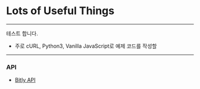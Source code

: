Lots of Useful Things
===
***

테스트 합니다.

- 주로 cURL, Python3, Vanilla JavaScript로 예제 코드를 작성할 

***
### API

- [Bitly API](https://github.com/J-hoplin1/Lots-Of-Useful-Things/tree/main/ShortenURLWithbitly)
